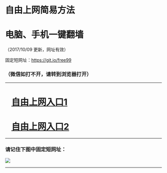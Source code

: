 ﻿# 自由上网简易方法

# 电脑、手机一键翻墙

（2017/10/09 更新，网址有效）

固定短网址：https://git.io/free99

### （微信如打不开，请转到浏览器打开）


***





# &nbsp;&nbsp; <a href="http://ft620417192.fwq-tz-1001.info/fwqtz01.html?t=10090015610 " target="_blank">自由上网入口1</a>
# &nbsp;&nbsp; <a href="http://ft2592915132.fwq-tz-1002.info/fwqtz02.html?t=100900125347 " target="_blank">自由上网入口2</a>
***

### 请记住下图中固定短网址：

<img src="https://s3-us-west-2.amazonaws.com/fwq-1001/yjfq-20170905okok.png" /> 


***


